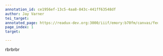 ```yaml
---
annotation_id: ce1956ef-13c5-4aa8-843c-441ff63548df
author: Jay Varner
tei_target: 
annotated_page: https://readux-dev.org:3000/iiif/emory:b70fm/canvas/fedora:emory:gz6dp
page_index: 1
target: 

---
```

<p>rbrbrbr</p>